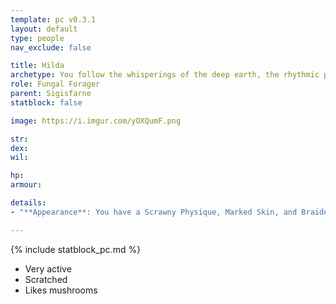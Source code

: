```yaml
---
template: pc v0.3.1
layout: default
type: people
nav_exclude: false

title: Hilda
archetype: You follow the whisperings of the deep earth, the rhythmic pulse of the mycelium forest that grows beneath the surface. The dark holds no terror for you. Also, you really love mushrooms.
role: Fungal Forager
parent: Sigisfarne
statblock: false

image: https://i.imgur.com/yOXQumF.png

str: 
dex: 
wil: 

hp: 
armour: 

details:
- "**Appearance**: You have a Scrawny Physique, Marked Skin, and Braided Hair. Your Face is Sunken, your Speech Whispery. You have Bloody Clothing. You are Honorable and Aggressive. You are 18 years old."

---
```


{% include statblock_pc.md %}

- Very active
- Scratched
- Likes mushrooms